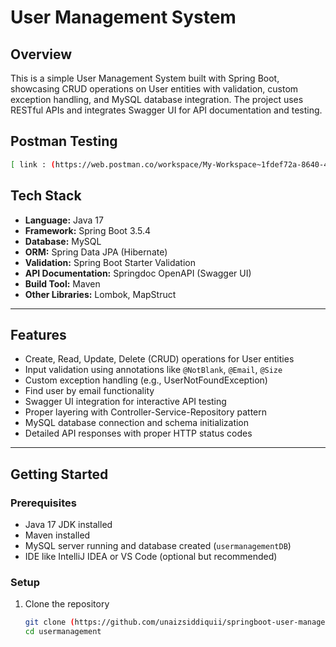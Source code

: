 # User Management System

## Overview
This is a simple User Management System built with Spring Boot, showcasing CRUD operations on User entities with validation, custom exception handling, and MySQL database integration. The project uses RESTful APIs and integrates Swagger UI for API documentation and testing.

## Postman Testing
```bash
[ link : (https://web.postman.co/workspace/My-Workspace~1fdef72a-8640-44ef-83e2-17e6555fb1a9/collection/24764318-86a7d897-3e6b-40fd-bd26-e71bc7c8fdc9?action=share&source=copy-link&creator=24764318)]
```

## Tech Stack
- **Language:** Java 17  
- **Framework:** Spring Boot 3.5.4  
- **Database:** MySQL  
- **ORM:** Spring Data JPA (Hibernate)  
- **Validation:** Spring Boot Starter Validation  
- **API Documentation:** Springdoc OpenAPI (Swagger UI)  
- **Build Tool:** Maven  
- **Other Libraries:** Lombok, MapStruct  

---

## Features
- Create, Read, Update, Delete (CRUD) operations for User entities  
- Input validation using annotations like `@NotBlank`, `@Email`, `@Size`  
- Custom exception handling (e.g., UserNotFoundException)  
- Find user by email functionality  
- Swagger UI integration for interactive API testing  
- Proper layering with Controller-Service-Repository pattern  
- MySQL database connection and schema initialization  
- Detailed API responses with proper HTTP status codes  

---

## Getting Started

### Prerequisites
- Java 17 JDK installed  
- Maven installed  
- MySQL server running and database created (`usermanagementDB`)  
- IDE like IntelliJ IDEA or VS Code (optional but recommended)  

### Setup
1. Clone the repository  
   ```bash
   git clone (https://github.com/unaizsiddiquii/springboot-user-management.git)
   cd usermanagement
